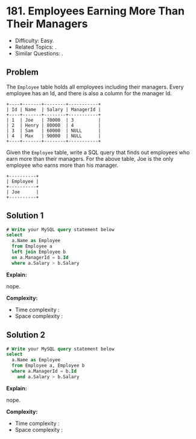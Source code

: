 # 181. Employees Earning More Than Their Managers

- Difficulty: Easy.
- Related Topics: .
- Similar Questions: .

## Problem

The ```Employee``` table holds all employees including their managers. Every employee has an Id, and there is also a column for the manager Id.

```
+----+-------+--------+-----------+
| Id | Name  | Salary | ManagerId |
+----+-------+--------+-----------+
| 1  | Joe   | 70000  | 3         |
| 2  | Henry | 80000  | 4         |
| 3  | Sam   | 60000  | NULL      |
| 4  | Max   | 90000  | NULL      |
+----+-------+--------+-----------+
```

Given the ```Employee``` table, write a SQL query that finds out employees who earn more than their managers. For the above table, Joe is the only employee who earns more than his manager.

```
+----------+
| Employee |
+----------+
| Joe      |
+----------+
```

## Solution 1

```sql
# Write your MySQL query statement below
select
  a.Name as Employee
  from Employee a
  left join Employee b
  on a.ManagerId = b.Id
  where a.Salary > b.Salary
```

**Explain:**

nope.

**Complexity:**

* Time complexity :
* Space complexity :

## Solution 2

```sql
# Write your MySQL query statement below
select
  a.Name as Employee
  from Employee a, Employee b
  where a.ManagerId = b.Id
    and a.Salary > b.Salary
```

**Explain:**

nope.

**Complexity:**

* Time complexity :
* Space complexity :
